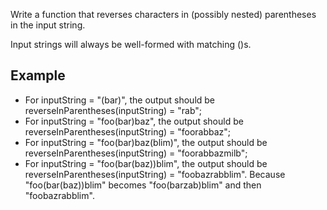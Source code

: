 Write a function that reverses characters in (possibly nested) parentheses in the input string.

Input strings will always be well-formed with matching ()s.

## Example

- For inputString = "(bar)", the output should be
  reverseInParentheses(inputString) = "rab";
- For inputString = "foo(bar)baz", the output should be
  reverseInParentheses(inputString) = "foorabbaz";
- For inputString = "foo(bar)baz(blim)", the output should be
  reverseInParentheses(inputString) = "foorabbazmilb";
- For inputString = "foo(bar(baz))blim", the output should be
  reverseInParentheses(inputString) = "foobazrabblim".
  Because "foo(bar(baz))blim" becomes "foo(barzab)blim" and then "foobazrabblim".
